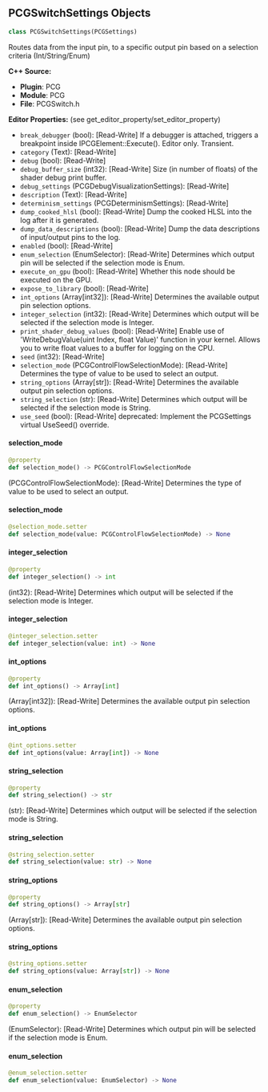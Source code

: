 ## PCGSwitchSettings Objects

```python
class PCGSwitchSettings(PCGSettings)
```

Routes data from the input pin, to a specific output pin based on a selection criteria (Int/String/Enum)

**C++ Source:**

- **Plugin**: PCG
- **Module**: PCG
- **File**: PCGSwitch.h

**Editor Properties:** (see get_editor_property/set_editor_property)

- ``break_debugger`` (bool):  [Read-Write] If a debugger is attached, triggers a breakpoint inside IPCGElement::Execute(). Editor only. Transient.
- ``category`` (Text):  [Read-Write]
- ``debug`` (bool):  [Read-Write]
- ``debug_buffer_size`` (int32):  [Read-Write] Size (in number of floats) of the shader debug print buffer.
- ``debug_settings`` (PCGDebugVisualizationSettings):  [Read-Write]
- ``description`` (Text):  [Read-Write]
- ``determinism_settings`` (PCGDeterminismSettings):  [Read-Write]
- ``dump_cooked_hlsl`` (bool):  [Read-Write] Dump the cooked HLSL into the log after it is generated.
- ``dump_data_descriptions`` (bool):  [Read-Write] Dump the data descriptions of input/output pins to the log.
- ``enabled`` (bool):  [Read-Write]
- ``enum_selection`` (EnumSelector):  [Read-Write] Determines which output pin will be selected if the selection mode is Enum.
- ``execute_on_gpu`` (bool):  [Read-Write] Whether this node should be executed on the GPU.
- ``expose_to_library`` (bool):  [Read-Write]
- ``int_options`` (Array[int32]):  [Read-Write] Determines the available output pin selection options.
- ``integer_selection`` (int32):  [Read-Write] Determines which output will be selected if the selection mode is Integer.
- ``print_shader_debug_values`` (bool):  [Read-Write] Enable use of 'WriteDebugValue(uint Index, float Value)' function in your kernel. Allows you to write float values to a buffer for logging on the CPU.
- ``seed`` (int32):  [Read-Write]
- ``selection_mode`` (PCGControlFlowSelectionMode):  [Read-Write] Determines the type of value to be used to select an output.
- ``string_options`` (Array[str]):  [Read-Write] Determines the available output pin selection options.
- ``string_selection`` (str):  [Read-Write] Determines which output will be selected if the selection mode is String.
- ``use_seed`` (bool):  [Read-Write]
  deprecated: Implement the PCGSettings virtual UseSeed() override.

<a id="unreal.PCGSwitchSettings.selection_mode"></a>

#### selection_mode

```python
@property
def selection_mode() -> PCGControlFlowSelectionMode
```

(PCGControlFlowSelectionMode):  [Read-Write] Determines the type of value to be used to select an output.

<a id="unreal.PCGSwitchSettings.selection_mode"></a>

#### selection_mode

```python
@selection_mode.setter
def selection_mode(value: PCGControlFlowSelectionMode) -> None
```

<a id="unreal.PCGSwitchSettings.integer_selection"></a>

#### integer_selection

```python
@property
def integer_selection() -> int
```

(int32):  [Read-Write] Determines which output will be selected if the selection mode is Integer.

<a id="unreal.PCGSwitchSettings.integer_selection"></a>

#### integer_selection

```python
@integer_selection.setter
def integer_selection(value: int) -> None
```

<a id="unreal.PCGSwitchSettings.int_options"></a>

#### int_options

```python
@property
def int_options() -> Array[int]
```

(Array[int32]):  [Read-Write] Determines the available output pin selection options.

<a id="unreal.PCGSwitchSettings.int_options"></a>

#### int_options

```python
@int_options.setter
def int_options(value: Array[int]) -> None
```

<a id="unreal.PCGSwitchSettings.string_selection"></a>

#### string_selection

```python
@property
def string_selection() -> str
```

(str):  [Read-Write] Determines which output will be selected if the selection mode is String.

<a id="unreal.PCGSwitchSettings.string_selection"></a>

#### string_selection

```python
@string_selection.setter
def string_selection(value: str) -> None
```

<a id="unreal.PCGSwitchSettings.string_options"></a>

#### string_options

```python
@property
def string_options() -> Array[str]
```

(Array[str]):  [Read-Write] Determines the available output pin selection options.

<a id="unreal.PCGSwitchSettings.string_options"></a>

#### string_options

```python
@string_options.setter
def string_options(value: Array[str]) -> None
```

<a id="unreal.PCGSwitchSettings.enum_selection"></a>

#### enum_selection

```python
@property
def enum_selection() -> EnumSelector
```

(EnumSelector):  [Read-Write] Determines which output pin will be selected if the selection mode is Enum.

<a id="unreal.PCGSwitchSettings.enum_selection"></a>

#### enum_selection

```python
@enum_selection.setter
def enum_selection(value: EnumSelector) -> None
```

<a id="unreal.PCGUserParameterGetSettings"></a>